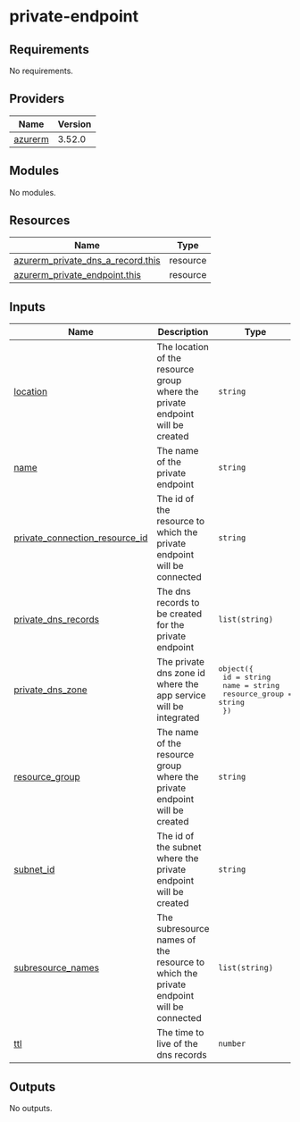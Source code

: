 # private-endpoint

<!-- BEGINNING OF PRE-COMMIT-TERRAFORM DOCS HOOK -->
## Requirements

No requirements.

## Providers

| Name | Version |
|------|---------|
| <a name="provider_azurerm"></a> [azurerm](#provider\_azurerm) | 3.52.0 |

## Modules

No modules.

## Resources

| Name | Type |
|------|------|
| [azurerm_private_dns_a_record.this](https://registry.terraform.io/providers/hashicorp/azurerm/latest/docs/resources/private_dns_a_record) | resource |
| [azurerm_private_endpoint.this](https://registry.terraform.io/providers/hashicorp/azurerm/latest/docs/resources/private_endpoint) | resource |

## Inputs

| Name | Description | Type | Default | Required |
|------|-------------|------|---------|:--------:|
| <a name="input_location"></a> [location](#input\_location) | The location of the resource group where the private endpoint will be created | `string` | n/a | yes |
| <a name="input_name"></a> [name](#input\_name) | The name of the private endpoint | `string` | n/a | yes |
| <a name="input_private_connection_resource_id"></a> [private\_connection\_resource\_id](#input\_private\_connection\_resource\_id) | The id of the resource to which the private endpoint will be connected | `string` | n/a | yes |
| <a name="input_private_dns_records"></a> [private\_dns\_records](#input\_private\_dns\_records) | The dns records to be created for the private endpoint | `list(string)` | n/a | yes |
| <a name="input_private_dns_zone"></a> [private\_dns\_zone](#input\_private\_dns\_zone) | The private dns zone id where the app service will be integrated | <pre>object({<br>    id             = string<br>    name           = string<br>    resource_group = string<br>  })</pre> | n/a | yes |
| <a name="input_resource_group"></a> [resource\_group](#input\_resource\_group) | The name of the resource group where the private endpoint will be created | `string` | n/a | yes |
| <a name="input_subnet_id"></a> [subnet\_id](#input\_subnet\_id) | The id of the subnet where the private endpoint will be created | `string` | n/a | yes |
| <a name="input_subresource_names"></a> [subresource\_names](#input\_subresource\_names) | The subresource names of the resource to which the private endpoint will be connected | `list(string)` | n/a | yes |
| <a name="input_ttl"></a> [ttl](#input\_ttl) | The time to live of the dns records | `number` | `300` | no |

## Outputs

No outputs.
<!-- END OF PRE-COMMIT-TERRAFORM DOCS HOOK -->
